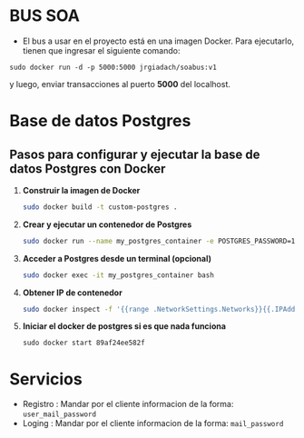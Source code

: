 # BUS SOA
- El bus a usar en el proyecto está en una imagen Docker. Para ejecutarlo, tienen que ingresar el siguiente comando:

```docker
sudo docker run -d -p 5000:5000 jrgiadach/soabus:v1
```

y luego, enviar transacciones al puerto **5000** del localhost.
# Base de datos Postgres

## Pasos para configurar y ejecutar la base de datos Postgres con Docker

1. **Construir la imagen de Docker**
    ```sh
    sudo docker build -t custom-postgres .
    ```

2. **Crear y ejecutar un contenedor de Postgres**
    ```sh
    sudo docker run --name my_postgres_container -e POSTGRES_PASSWORD=1234 -d custom-postgres
    ```

3. **Acceder a Postgres desde un terminal (opcional)**
    ```sh
    sudo docker exec -it my_postgres_container bash
    ```
4. **Obtener IP de contenedor**
   ```sh
   sudo docker inspect -f '{{range .NetworkSettings.Networks}}{{.IPAddress}}{{end}}' my_postgres_container
   ```

5. **Iniciar el docker de postgres si es que nada funciona**
    ```docker
    sudo docker start 89af24ee582f
    ```
# Servicios
- Registro :
    Mandar por el cliente informacion de la forma: ```user_mail_password```
- Loging :
    Mandar por el cliente informacion de la forma: ```mail_password```
